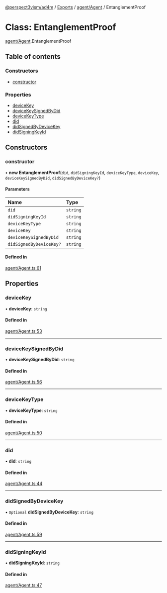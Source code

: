 [@perspect3vism/ad4m](../README.md) / [Exports](../modules.md) / [agent/Agent](../modules/agent_Agent.md) / EntanglementProof

# Class: EntanglementProof

[agent/Agent](../modules/agent_Agent.md).EntanglementProof

## Table of contents

### Constructors

- [constructor](agent_Agent.EntanglementProof.md#constructor)

### Properties

- [deviceKey](agent_Agent.EntanglementProof.md#devicekey)
- [deviceKeySignedByDid](agent_Agent.EntanglementProof.md#devicekeysignedbydid)
- [deviceKeyType](agent_Agent.EntanglementProof.md#devicekeytype)
- [did](agent_Agent.EntanglementProof.md#did)
- [didSignedByDeviceKey](agent_Agent.EntanglementProof.md#didsignedbydevicekey)
- [didSigningKeyId](agent_Agent.EntanglementProof.md#didsigningkeyid)

## Constructors

### constructor

• **new EntanglementProof**(`did`, `didSigningKeyId`, `deviceKeyType`, `deviceKey`, `deviceKeySignedByDid`, `didSignedByDeviceKey?`)

#### Parameters

| Name | Type |
| :------ | :------ |
| `did` | `string` |
| `didSigningKeyId` | `string` |
| `deviceKeyType` | `string` |
| `deviceKey` | `string` |
| `deviceKeySignedByDid` | `string` |
| `didSignedByDeviceKey?` | `string` |

#### Defined in

[agent/Agent.ts:61](https://github.com/perspect3vism/ad4m/blob/2628235/src/agent/Agent.ts#L61)

## Properties

### deviceKey

• **deviceKey**: `string`

#### Defined in

[agent/Agent.ts:53](https://github.com/perspect3vism/ad4m/blob/2628235/src/agent/Agent.ts#L53)

___

### deviceKeySignedByDid

• **deviceKeySignedByDid**: `string`

#### Defined in

[agent/Agent.ts:56](https://github.com/perspect3vism/ad4m/blob/2628235/src/agent/Agent.ts#L56)

___

### deviceKeyType

• **deviceKeyType**: `string`

#### Defined in

[agent/Agent.ts:50](https://github.com/perspect3vism/ad4m/blob/2628235/src/agent/Agent.ts#L50)

___

### did

• **did**: `string`

#### Defined in

[agent/Agent.ts:44](https://github.com/perspect3vism/ad4m/blob/2628235/src/agent/Agent.ts#L44)

___

### didSignedByDeviceKey

• `Optional` **didSignedByDeviceKey**: `string`

#### Defined in

[agent/Agent.ts:59](https://github.com/perspect3vism/ad4m/blob/2628235/src/agent/Agent.ts#L59)

___

### didSigningKeyId

• **didSigningKeyId**: `string`

#### Defined in

[agent/Agent.ts:47](https://github.com/perspect3vism/ad4m/blob/2628235/src/agent/Agent.ts#L47)
